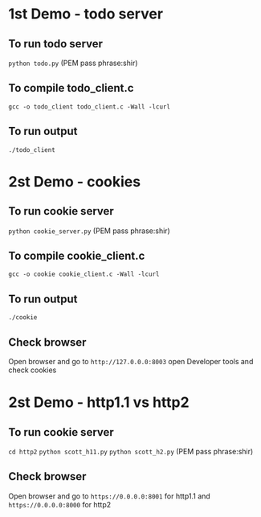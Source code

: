 # 1st Demo - todo server

## To run todo server
`python todo.py`
(PEM pass phrase:shir)

## To compile todo_client.c
`gcc -o todo_client todo_client.c -Wall -lcurl`


## To run output
`./todo_client`


# 2st Demo - cookies

## To run cookie server
`python cookie_server.py`
(PEM pass phrase:shir)

## To compile cookie_client.c
`gcc -o cookie cookie_client.c -Wall -lcurl`


## To run output
`./cookie`

## Check browser
Open browser and go to `http://127.0.0.0:8003` open Developer tools and check cookies

# 2st Demo - http1.1 vs http2

## To run cookie server
`cd http2`
`python scott_h11.py`
`python scott_h2.py`
(PEM pass phrase:shir)

## Check browser
Open browser and go to `https://0.0.0.0:8001` for http1.1 and `https://0.0.0.0:8000` for http2